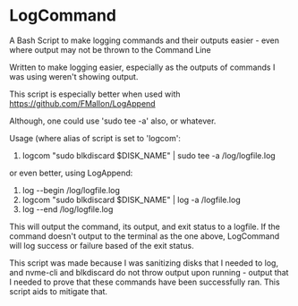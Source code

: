 # LogCommand
A Bash Script to make logging commands and their outputs easier - even where output may not be thrown to the Command Line


Written to make logging easier, especially as the outputs of commands I was using weren't showing output.

This script is especially better when used with https://github.com/FMallon/LogAppend

Although, one could use 'sudo tee -a' also, or whatever.

Usage (where alias of script is set to 'logcom':

  1) logcom "sudo blkdiscard $DISK_NAME" | sudo tee -a /log/logfile.log

or even better, using LogAppend:

  1) log --begin /log/logfile.log
  2) logcom "sudo blkdiscard $DISK_NAME" | log -a /logfile.log
  3) log --end /log/logfile.log


This will output the command, its output, and exit status to a logfile.  If the command doesn't output to the terminal as the one above, LogCommand will log success or failure based of the exit status.

This script was made because I was sanitizing disks that I needed to log, and nvme-cli and blkdiscard do not throw output upon running - output that I needed to prove that these commands have been successfully ran.  This script aids to mitigate that.

  
